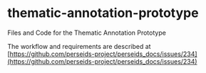 # thematic-annotation-prototype
Files and Code for the Thematic Annotation Prototype

The workflow and requirements are described at [https://github.com/perseids-project/perseids_docs/issues/234](https://github.com/perseids-project/perseids_docs/issues/234)

